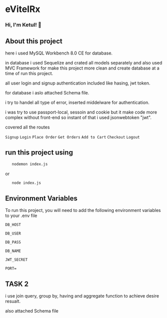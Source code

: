 

# eVitelRx

### Hi, I'm Ketul! 👋

## About this project

here i used MySQL Workbench 8.0 CE for database. 

in database i used Sequelize and crated all models separately and also used MVC Framework for make this project more clean and create database at a time of run this project.

all user login and signup authentication included like hasing, jwt token.
 
for database i aslo attached Schema file.

i try to handel all type of error, inserted middelware for authentication. 

i was try to use passport-local, sessoin and cookie but it make code more complex without front-end so instant of that i used jsonwebtoken "jwt".

covered all the routes

`Signup`
`Login`
`Place Order`
`Get Orders`
`Add to Cart`
`Checkout`
`Logout`


## run this project using

```bash
   nodemon index.js
```
or 

```bash
   node index.js
```

## Environment Variables

To run this project, you will need to add the following environment variables to your .env file

`DB_HOST`

`DB_USER`

`DB_PASS`

`DB_NAME`

`JWT_SECRET`

`PORT=`

## TASK 2

i use join query, group by, having and aggregate function to achieve desire resualt.

also attached Schema file








